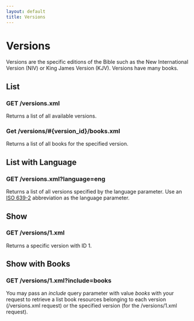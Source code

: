 ```yaml
---
layout: default
title: Versions
---
```


# Versions

Versions are the specific editions of the Bible such as the New International Version (NIV) or King James Version (KJV).  Versions have many books.

## List

### GET /versions.xml

Returns a list of all available versions.

### Get /versions/#{version_id}/books.xml

Returns a list of all books for the specified version.

## List with Language

### GET /versions.xml?language=eng

Returns a list of all versions specified by the language parameter.  Use an [ISO 639-2][iso] abbreviation as the language parameter.
  
## Show
    
### GET /versions/1.xml

Returns a specific version with ID 1.

## Show with Books

### GET /versions/1.xml?include=books

You may pass an *include* query parameter with value *books* with your request to retrieve a list book resources belonging to each version (/versions.xml request) or the specified version (for the /versions/1.xml request).

[iso]: http://www.loc.gov/standards/iso639-2/php/code_list.php "ISO 639-2 language abbreviations"
